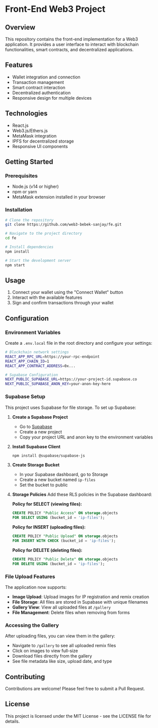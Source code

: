 # Front-End Web3 Project

## Overview

This repository contains the front-end implementation for a Web3 application. It provides a user interface to interact with blockchain functionalities, smart contracts, and decentralized applications.

## Features

- Wallet integration and connection
- Transaction management
- Smart contract interaction
- Decentralized authentication
- Responsive design for multiple devices

## Technologies

- React.js
- Web3.js/Ethers.js
- MetaMask integration
- IPFS for decentralized storage
- Responsive UI components

## Getting Started

### Prerequisites

- Node.js (v14 or higher)
- npm or yarn
- MetaMask extension installed in your browser

### Installation

```bash
# Clone the repository
git clone https://github.com/web3-bebek-sanjay/fe.git

# Navigate to the project directory
cd fe

# Install dependencies
npm install

# Start the development server
npm start
```

## Usage

1. Connect your wallet using the "Connect Wallet" button
2. Interact with the available features
3. Sign and confirm transactions through your wallet

## Configuration

### Environment Variables

Create a `.env.local` file in the root directory and configure your settings:

```bash
# Blockchain network settings
REACT_APP_RPC_URL=https://your-rpc-endpoint
REACT_APP_CHAIN_ID=1
REACT_APP_CONTRACT_ADDRESS=0x...

# Supabase Configuration
NEXT_PUBLIC_SUPABASE_URL=https://your-project-id.supabase.co
NEXT_PUBLIC_SUPABASE_ANON_KEY=your-anon-key-here
```

### Supabase Setup

This project uses Supabase for file storage. To set up Supabase:

1. **Create a Supabase Project**

   - Go to [Supabase](https://supabase.com)
   - Create a new project
   - Copy your project URL and anon key to the environment variables

2. **Install Supabase Client**

   ```bash
   npm install @supabase/supabase-js
   ```

3. **Create Storage Bucket**

   - In your Supabase dashboard, go to Storage
   - Create a new bucket named `ip-files`
   - Set the bucket to public

4. **Storage Policies**
   Add these RLS policies in the Supabase dashboard:

   **Policy for SELECT (viewing files):**

   ```sql
   CREATE POLICY "Public Access" ON storage.objects
   FOR SELECT USING (bucket_id = 'ip-files');
   ```

   **Policy for INSERT (uploading files):**

   ```sql
   CREATE POLICY "Public Upload" ON storage.objects
   FOR INSERT WITH CHECK (bucket_id = 'ip-files');
   ```

   **Policy for DELETE (deleting files):**

   ```sql
   CREATE POLICY "Public Delete" ON storage.objects
   FOR DELETE USING (bucket_id = 'ip-files');
   ```

### File Upload Features

The application now supports:

- **Image Upload**: Upload images for IP registration and remix creation
- **File Storage**: All files are stored in Supabase with unique filenames
- **Gallery View**: View all uploaded files at `/gallery`
- **File Management**: Delete files when removing from forms

### Accessing the Gallery

After uploading files, you can view them in the gallery:

- Navigate to `/gallery` to see all uploaded remix files
- Click on images to view full-size
- Download files directly from the gallery
- See file metadata like size, upload date, and type

## Contributing

Contributions are welcome! Please feel free to submit a Pull Request.

## License

This project is licensed under the MIT License - see the LICENSE file for details.
